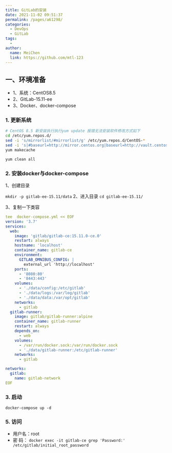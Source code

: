 ```yaml
---
title: GitLab的安装
date: 2021-11-02 09:51:37
permalink: /pages/a61298/
categories:
  - DevOps
  - GitLab
tags:
  - 
author: 
  name: MeiChen
  link: https://github.com/mtl-123
---
```




## 一、环境准备

- 1、系统：CentOS8.5
- 2、GitLab-15.11-ee
- 3、Docker、docker-compose

### 1. 更新系统

```bash
# CentOS 8.5 新安装执行执行yum update 报错无法安装软件修改方式如下
cd /etc/yum.repos.d/
sed -i 's/mirrorlist/#mirrorlist/g' /etc/yum.repos.d/CentOS-*
sed -i 's|#baseurl=http://mirror.centos.org|baseurl=http://vault.centos.org|g' /etc/yum.repos.d/CentOS-*
yum makecache

yum clean all
```



### 2. 安装docker与docker-compose

1、创建目录

`mkdir -p gitlab-ee-15.11/data`
2、进入目录
`cd gitlab-ee-15.11/`

3、复制一下类容
```yaml
tee  docker-compose.yml << EOF
version: '3.7'
services:
  web:
    image: 'gitlab/gitlab-ce:15.11.0-ce.0'
    restart: always
    hostname: 'localhost'
    container_name: gitlab-ce
    environment:
      GITLAB_OMNIBUS_CONFIG: |
        external_url 'http://localhost'
    ports:
      - '8080:80'
      - '8443:443'
    volumes:
      - './data/config:/etc/gitlab'
      - './data/logs:/var/log/gitlab'
      - './data/data:/var/opt/gitlab'
    networks:
      - gitlab
  gitlab-runner:
    image: gitlab/gitlab-runner:alpine
    container_name: gitlab-runner    
    restart: always
    depends_on:
      - web
    volumes:
      - /var/run/docker.sock:/var/run/docker.sock
      - './data/gitlab-runner:/etc/gitlab-runner'
    networks:
      - gitlab

networks:
  gitlab:
    name: gitlab-network
EOF
```


### 3. 启动

`docker-compose up -d`

### 5. 访问

- 用户名：root
- 密  码： `docker exec -it gitlab-ce grep 'Password:' /etc/gitlab/initial_root_password`
